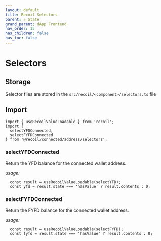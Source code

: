 ```yaml
---
layout: default
title: Recoil Selectors
parent: ⚛️ State
grand_parent: dApp Frontend
nav_order: 15
has_children: false
has_toc: false
---
```


# Selectors

## Storage
Selector files are stored in the `src/recoil/<component>/selectors.ts` file

## Import

```tsx
import { useRecoilValueLoadable } from 'recoil';
import {
  selectYFDConnected,
  selectFYFDConnected
} from '@recoil/connected/address/selectors';
```

### selectYFDConnected
Return the YFD balance for the connected wallet address.

_usage:_
```tsx
  const result = useRecoilValueLoadable(selectYFD);
  const yfd = result.state === 'hasValue' ? result.contents : 0;
```

### selectFYFDConnected
Return the FYFD balance for the connected wallet address.

_usage:_
```tsx
  const result = useRecoilValueLoadable(selectFYFD);
  const fyfd = result.state === 'hasValue' ? result.contents : 0;
```
